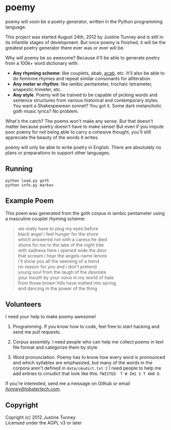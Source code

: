 # poemy

poemy will soon be a poetry generator, written in the Python programming
language.

This project was started August 24th, 2012 by Justine Tunney and is still in
its infantile stages of development. But once poemy is finished, it will be
the greatest poetry generator there ever was or ever will be.

Why will poemy be so awesome? Because it'll be able to generate poetry from a
100k+ word dictionary with:

- **Any rhyming scheme**: like couplets, abab,
  [acab](http://en.wikipedia.org/wiki/A.C.A.B.), etc. It'll also be able to do
  feminine rhymes and repeat similar consonants for alliteration.
- **Any meter or rhythm**: like iambic pentameter, trochaic tetrameter,
  anapestic trimeter, etc.
- **Any style**. Poemy will be trained to be capable of picking words and
  sentence structures from various historical and contemporary styles. You
  want a Shakespearean sonnet? You got it. Some dark melancholic goth music
  lyrics? No problem.

What's the catch? The poems won't make any sense. But that doesn't matter
because poetry doesn't have to make sense! But even if you impute poor poemy
for not being able to carry a cohesive thought, you'll still appreciate the
beauty of the words it writes.

poemy will only be able to write poetry in English. There are absolutely no
plans or preparations to support other languages.

## Running

    python load.py goth
    python info.py markov

## Example Poem

This poem was generated from the goth corpus in iambic pentameter using a
masculine couplet rhyming scheme:

> we really have to plug my eyes before  
> black angel i feel hunger for the shore  
> which answered not with a caress he died  
> shone for me to the lake of the night tide  
> with sadness here i opened wide the door  
> that scream i hear the angels name lenore  
> i'll show you all the seeming of a trend  
> no reason for you and i don't pretend  
> young soul from the laugh of the desolate  
> your mouth by your voice in my world of hate  
> from those brown hills have melted into spring  
> and dancing in the power of the thing

## Volunteers

I need your help to make poemy awesome!

1. Programming. If you know how to code, feel free to start hacking and send
me pull requests.

2. Corpus assembly. I need people who can help me collect poems in text file
format and categorize them by style.

3. Word pronunciation. Poemy has to know how every word is pronounced and
which syllables are emphasized, but many of the words in the corpora aren't
defined in `data/cmudict.txt` :( I need people to help me add entries to
cmudict that look like this: `TWISTED  T W IH1 S T AH0 D`.

If you're interested, send me a message on Github or email
<jtunney@lobstertech.com>.

## Copyright

Copright (c) 2012 Justine Tunney  
Licensed under the AGPL v3 or later
